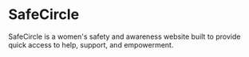 # SafeCircle
SafeCircle is a women's safety and awareness website built to provide quick access to help, support, and empowerment. 
